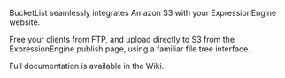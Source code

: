 BucketList seamlessly integrates Amazon S3 with your ExpressionEngine website.

Free your clients from FTP, and upload directly to S3 from the ExpressionEngine
publish page, using a familiar file tree interface.

Full documentation is available in the Wiki.
